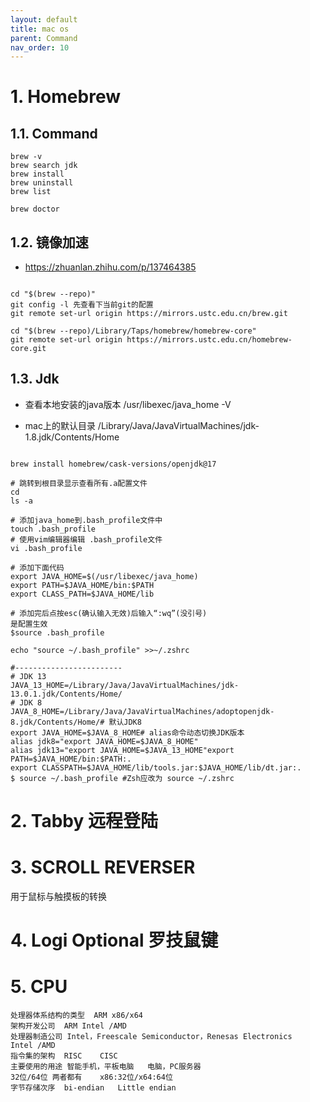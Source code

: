 ```yaml
---
layout: default
title: mac os
parent: Command
nav_order: 10
---
```


# 1. Homebrew

## 1.1. Command
```shell
brew -v 
brew search jdk
brew install
brew uninstall
brew list

brew doctor

```

## 1.2. 镜像加速

- https://zhuanlan.zhihu.com/p/137464385
```shell

cd "$(brew --repo)"
git config -l 先查看下当前git的配置
git remote set-url origin https://mirrors.ustc.edu.cn/brew.git

cd "$(brew --repo)/Library/Taps/homebrew/homebrew-core"
git remote set-url origin https://mirrors.ustc.edu.cn/homebrew-core.git

```
## 1.3. Jdk

- 查看本地安装的java版本  /usr/libexec/java_home -V

- mac上的默认目录 /Library/Java/JavaVirtualMachines/jdk-1.8.jdk/Contents/Home

```shell

brew install homebrew/cask-versions/openjdk@17

# 跳转到根目录显示查看所有.a配置文件
cd
ls -a

# 添加java_home到.bash_profile文件中
touch .bash_profile
# 使用vim编辑器编辑 .bash_profile文件
vi .bash_profile

# 添加下面代码
export JAVA_HOME=$(/usr/libexec/java_home)
export PATH=$JAVA_HOME/bin:$PATH
export CLASS_PATH=$JAVA_HOME/lib

# 添加完后点按esc(确认输入无效)后输入“:wq”(没引号)
是配置生效
$source .bash_profile

echo "source ~/.bash_profile" >>~/.zshrc

#------------------------
# JDK 13
JAVA_13_HOME=/Library/Java/JavaVirtualMachines/jdk-13.0.1.jdk/Contents/Home/
# JDK 8
JAVA_8_HOME=/Library/Java/JavaVirtualMachines/adoptopenjdk-8.jdk/Contents/Home/# 默认JDK8
export JAVA_HOME=$JAVA_8_HOME# alias命令动态切换JDK版本
alias jdk8="export JAVA_HOME=$JAVA_8_HOME"
alias jdk13="export JAVA_HOME=$JAVA_13_HOME"export PATH=$JAVA_HOME/bin:$PATH:.
export CLASSPATH=$JAVA_HOME/lib/tools.jar:$JAVA_HOME/lib/dt.jar:.
$ source ~/.bash_profile #Zsh应改为 source ~/.zshrc

```

# 2. Tabby 远程登陆

# 3. SCROLL REVERSER

用于鼠标与触摸板的转换

# 4. Logi Optional 罗技鼠键


# 5. CPU
```shell
处理器体系结构的类型	ARM	x86/x64
架构开发公司	ARM	Intel /AMD
处理器制造公司	Intel，Freescale Semiconductor，Renesas Electronics	Intel /AMD
指令集的架构	RISC	CISC
主要使用的用途	智能手机，平板电脑	电脑，PC服务器
32位/64位	两者都有	x86:32位/x64:64位
字节存储次序	bi-endian	Little endian
```